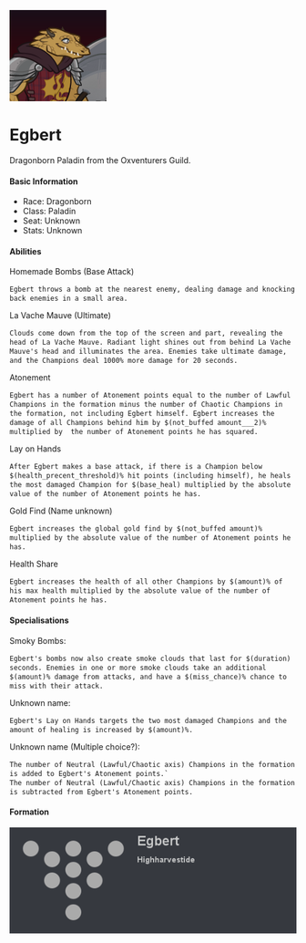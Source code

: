 ![Profile Picture](images/profile_egbert.png)
# Egbert
Dragonborn Paladin from the Oxventurers Guild.

#### Basic Information

* Race: Dragonborn
* Class: Paladin
* Seat: Unknown
* Stats: Unknown

#### Abilities
Homemade Bombs (Base Attack)
```
Egbert throws a bomb at the nearest enemy, dealing damage and knocking back enemies in a small area.
```

La Vache Mauve (Ultimate)
```
Clouds come down from the top of the screen and part, revealing the head of La Vache Mauve. Radiant light shines out from behind La Vache Mauve's head and illuminates the area. Enemies take ultimate damage, and the Champions deal 1000% more damage for 20 seconds.
```

Atonement
```
Egbert has a number of Atonement points equal to the number of Lawful Champions in the formation minus the number of Chaotic Champions in the formation, not including Egbert himself. Egbert increases the damage of all Champions behind him by $(not_buffed amount___2)% multiplied by  the number of Atonement points he has squared.
```

Lay on Hands
```
After Egbert makes a base attack, if there is a Champion below $(health_precent_threshold)% hit points (including himself), he heals the most damaged Champion for $(base_heal) multiplied by the absolute value of the number of Atonement points he has.
```

Gold Find (Name unknown)
```
Egbert increases the global gold find by $(not_buffed amount)% multiplied by the absolute value of the number of Atonement points he has.
```

Health Share
```
Egbert increases the health of all other Champions by $(amount)% of his max health multiplied by the absolute value of the number of Atonement points he has.
```

#### Specialisations
Smoky Bombs:
```
Egbert's bombs now also create smoke clouds that last for $(duration) seconds. Enemies in one or more smoke clouds take an additional $(amount)% damage from attacks, and have a $(miss_chance)% chance to miss with their attack.
```

Unknown name:
```
Egbert's Lay on Hands targets the two most damaged Champions and the amount of healing is increased by $(amount)%.
```

Unknown name (Multiple choice?):
```
The number of Neutral (Lawful/Chaotic axis) Champions in the formation is added to Egbert's Atonement points.`
The number of Neutral (Lawful/Chaotic axis) Champions in the formation is subtracted from Egbert's Atonement points.
```

#### Formation
![Formation Layout](images/formation_egbert.png)